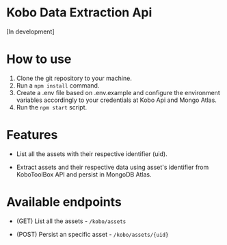 # Kobo Data Extraction Api

[In development]

# How to use

1. Clone the git repository to your machine.
2. Run a `npm install` command.
3. Create a .env file based on .env.example and configure the environment variables accordingly to your credentials at Kobo Api and Mongo Atlas.
4. Run the `npm start` script.

# Features

* List all the assets with their respective identifier (uid).

* Extract assets and their respective data using asset's identifier from KoboToolBox API and persist in MongoDB Atlas.

# Available endpoints

* (GET) List all the assets - `/kobo/assets`

* (POST) Persist an specific asset - `/kobo/assets/{uid}`
